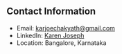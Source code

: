 
## Contact Information
- Email: karjoechakyath@gmail.com
- LinkedIn: [Karen Joseph](https://www.linkedin.com/in/karenjoseph/)
- Location: Bangalore, Karnataka
